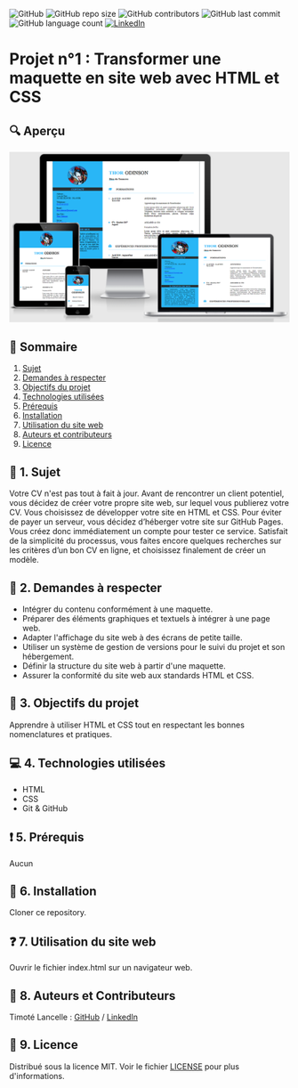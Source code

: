 ![GitHub](https://img.shields.io/github/license/LancelleTimote/Projet-n-1-Transformer-une-maquette-en-site-web-avec-HTML-et-CSS?style=for-the-badge)
![GitHub repo size](https://img.shields.io/github/repo-size/LancelleTimote/Projet-n-1-Transformer-une-maquette-en-site-web-avec-HTML-et-CSS?style=for-the-badge)
![GitHub contributors](https://img.shields.io/github/contributors/LancelleTimote/Projet-n-1-Transformer-une-maquette-en-site-web-avec-HTML-et-CSS?color=green&style=for-the-badge)
![GitHub last commit](https://img.shields.io/github/last-commit/LancelleTimote/Projet-n-1-Transformer-une-maquette-en-site-web-avec-HTML-et-CSS?style=for-the-badge)
![GitHub language count](https://img.shields.io/github/languages/count/LancelleTimote/Projet-n-1-Transformer-une-maquette-en-site-web-avec-HTML-et-CSS?style=for-the-badge)
[![LinkedIn](https://img.shields.io/badge/LinkedIn-0077B5?style=for-the-badge&logo=linkedin&logoColor=white)](https://www.linkedin.com/in/timote-lancelle-devweb/)

# Projet n°1 : Transformer une maquette en site web avec HTML et CSS

## :mag: Aperçu

![Aperçu du site web](images/visuel_projet.png)

## :bookmark_tabs: Sommaire
<ol>
    <li><a href="#sujet">Sujet</a></li>
    <li><a href="#demandes_respecter">Demandes à respecter</a></li>
    <li><a href="#objectifs_projet">Objectifs du projet</a></li>
    <li><a href="#technologies_utilisees">Technologies utilisées</a></li>
    <li><a href="#prerequis">Prérequis</a></li>
    <li><a href="#installation">Installation</a></li>
    <li><a href="#utilisation_siteweb">Utilisation du site web</a></li>
    <li><a href="#auteurs_contributeurs">Auteurs et contributeurs</a></li>
    <li><a href="#licence">Licence</a></li>
</ol>

## :page_facing_up: 1. Sujet <a name = "sujet"></a>

Votre CV n'est pas tout à fait à jour. Avant de rencontrer un client potentiel, vous décidez de créer votre propre site web, sur lequel vous publierez votre CV.
Vous choisissez de développer votre site en HTML et CSS.
Pour éviter de payer un serveur, vous décidez d’héberger votre site sur GitHub Pages. Vous créez donc immédiatement un compte pour tester ce service.
Satisfait de la simplicité du processus, vous faites encore quelques recherches sur les critères d’un bon CV en ligne, et choisissez finalement de créer un modèle.

## :memo: 2. Demandes à respecter <a name = "demandes_respecter"></a>

* Intégrer du contenu conformément à une maquette.
* Préparer des éléments graphiques et textuels à intégrer à une page web.
* Adapter l'affichage du site web à des écrans de petite taille.
* Utiliser un système de gestion de versions pour le suivi du projet et son hébergement.
* Définir la structure du site web à partir d'une maquette.
* Assurer la conformité du site web aux standards HTML et CSS.

## :checkered_flag: 3. Objectifs du projet <a name = "objectifs_projet"></a>

Apprendre à utiliser HTML et CSS tout en respectant les bonnes nomenclatures et pratiques.

## :computer: 4. Technologies utilisées <a name = "technologies_utilisees"></a>

* HTML
* CSS
* Git & GitHub

## :exclamation: 5. Prérequis <a name = "prerequis"></a>

Aucun

## :wrench: 6. Installation <a name = "installation"></a>

Cloner ce repository.

## :question: 7. Utilisation du site web <a name = "utilisation_siteweb"></a>

Ouvrir le fichier index.html sur un navigateur web.

## :beers: 8. Auteurs et Contributeurs <a name = "auteurs_contributeurs"></a>

Timoté Lancelle : [GitHub](https://github.com/LancelleTimote) / [LinkedIn](https://www.linkedin.com/in/timote-lancelle-devweb/)

## :page_with_curl: 9. Licence <a name = "licence"></a>

Distribué sous la licence MIT. Voir le fichier [LICENSE](LICENSE) pour plus d'informations.